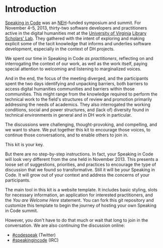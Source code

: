 
# Introduction

[Speaking in Code][codespeak] was an [NEH][neh]-funded symposium and summit.
For November 4–5, 2013, thirty-two software developers and practitioners active
in the digital humanities met at the [University of Virginia][uva]
[Library][uva-lib] [Scholars' Lab][slab]. They gathered with the intent of
exploring and making explicit some of the tacit knowledge that informs and
underlies software development, especially in the context of DH projects.

We spent our time in Speaking in Code *as practitioners*, reflecting on and
interrogating the context of our work, as well as the work itself, paying
special attention to welcoming and listening to marginalized voices.

And in the end, the focus of the meeting diverged, and the participants spent
the two days identifying and unpacking barriers, both barriers to access
digital humanities communities and barriers within those communities. This
might range from the knowledge required to perform the technical work to the
field's structures of review and promotion primarily addressing the needs of
academics. They also interrogated the working conditions, social and power
structures, and (lack of) diversity found in technical environments in general
and in DH work in particular.

The discussions were challenging, thought-provoking, and compelling, and we
want to share. We put together this kit to encourage those voices, to continue
those conversations, and to enable others to join in.

This kit is your key.

But there are no step-by-step instructions. In fact, your Speaking in Code will
look very different from the one held in November 2013. This presents a loose
set of suggestions, priorities, and practices to encourage the type of
discussion that we found so transformative. Still it will be *your* Speaking in
Code. It will grow out of your context and address the concerns of your
participants.

The main tool in this kit is a website template. It includes basic styling,
slots for necessary information, an application for interested practitioners,
and the *You are Welcome Here* statement. You can fork this git repository and
customize this template to begin the journey of hosting your own Speaking in
Code summit.

However, you don't have to do that much or wait that long to join in the
conversation. We are also continuing the discussion online:

* [#codespeak][twitter] (Twitter)
* [#speakingincode][irc] (IRC)

[codespeak]: http://codespeak.scholarslab.org/
[neh]: http://www.neh.gov/divisions/odh
[slab]: http://www.scholarslab.org/
[uva]: http://www.virginia.edu/
[uva-lib]: http://www.library.virginia.edu/
[twitter]: https://twitter.com/search?q=%23codespeak
[irc]: http://webchat.freenode.net/?channels=%23codespeak&uio=d4
